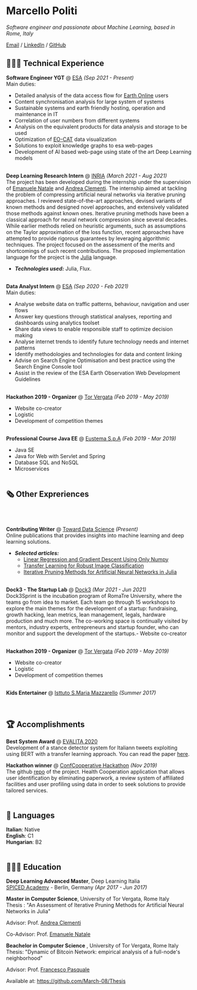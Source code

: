 # Marcello Politi

_Software engineer and passionate about Machine Learning, based in Rome, Italy_ <br>

[Email](mailto:mpoliti08@gmail.com) / [LinkedIn](https://www.linkedin.com/in/marcello-politi-903287171/) / [GitHub](https://github.com/March-08)

## 👩🏼‍💻 Technical Experience

**Software Engineer YGT** @ [ESA](https://bryter.io/) _(Sep 2021 - Present)_ <br>
Main duties:
-	Detailed analysis of the data access flow for [Earth Online](https://earth.esa.int/eogateway) users
-	Content synchronisation analysis for large system of systems
-	Sustainable systems and earth friendly hosting, operation and maintenance in IT
-	Correlation of user numbers from different systems 
-	Analysis on the equivalent products for data analysis and storage to be used  
-	Optimization of [EO-CAT](https://eocat.esa.int/sec/#data-services-area) data visualization 
-	Solutions to exploit knowledge graphs to esa web-pages
-	Development of AI based web-page using state of the art Deep Learning models 
<br><br>

**Deep Learning Research Intern** @ [INRIA](https://www.inria.fr/fr) _(March 2021 - Aug 2021)_ <br>
The project has been developed during the internship under the supervision of [Emanuele Natale](https://www-sop.inria.fr/members/Emanuele.Natale/) and [Andrea Clementi](http://www.mat.uniroma2.it/~clementi/).
The internship aimed at tackling the problem of compressing artificial neural networks via iterative pruning approaches. I reviewed state-of-the-art approaches, devised variants of known methods and designed novel approaches, and extensively validated those methods against known ones.
Iterative pruning methods have been a classical approach for neural network compression since several decades. While earlier methods relied on heuristic arguments, such as assumptions on the Taylor approximation of the loss function, recent approaches have attempted to provide rigorous guarantees by leveraging algorithmic techniques. The project focused on the assessment of the merits and shortcomings of such recent contributions.
The proposed implementation language for the project is the [Julia](https://julialang.org/) language.
  - **_Technologies used:_** Julia, Flux.
<br><br>

**Data Analyst Intern** @ [ESA](https://bryter.io/) _(Sep 2020 - Feb 2021)_ <br>
Main duties:
- Analyse website data on traffic patterns, behaviour, navigation and user flows
- Answer key questions through statistical analyses, reporting and dashboards using analytics toolset
- Share data views to enable responsible staff to optimize decision making
- Analyse internet trends to identify future technology needs and internet patterns
- Identify methodologies and technologies for data and content linking
- Advise on Search Engine Optimisation and best practice using the Search Engine Console tool
- Assist in the review of the ESA Earth Observation Web Development Guidelines
    <br><br>

**Hackathon 2019 - Organizer** @ [Tor Vergata](http://web.uniroma2.it/) _(Feb 2019 - May 2019)_ <br>
- Website co-creator
- Logistic
- Development of competition themes
  <br><br>
  
**Professional Course Java EE** @ [Eustema S.p.A](https://www.eustema.it/en/home/) _(Feb 2019 - Mar 2019)_ <br>
- Java SE
- Java for Web with Servlet and Spring
- Database SQL and NoSQL
- Microservices
  <br><br>

    
## 🗞 Other Expreriences
<br><br>

**Contributing Writer** @ [Toward Data Science](https://towardsdatascience.com/) _(Present)_ <br>
Online publications that provides insights into machine learning and deep learning solutions.
  - **_Selected articles:_**
    - [Linear Regression and Gradient Descent Using Only Numpy](https://towardsdatascience.com/linear-regression-and-gradient-descent-using-only-numpy-53104a834f75)
    - [Transfer Learning for Robust Image Classification](https://towardsdatascience.com/transfer-learning-data-augmentation-for-robust-image-classification-643ca88b3175)
    - [Iterative Pruning Methods for Artificial Neural Networks in Julia](https://towardsdatascience.com/iterative-pruning-methods-for-artificial-neural-networks-in-julia-c605f547a485)
<br><br>

**Dock3 - The Startup Lab** @ [Dock3](https://www.dock3.it/en/home_en/) _(Mar 2021 - Jun 2021)_ <br>
Dock3Sprint is the incubation program of RomaTre University, where the teams go from idea to market.
Each team go through 15 workshops to explore the main themes for the development of a startup: fundraising, growth hacking, lean metrics, lean management, legals, hardware production and much more.
The co-working space is continually visited by mentors, industry experts, entrepreneurs and startup founder, who can monitor and support the development of the startups.- Website co-creator
  <br><br>
  
**Hackathon 2019 - Organizer** @ [Tor Vergata](http://web.uniroma2.it/) _(Feb 2019 - May 2019)_ <br>
- Website co-creator
- Logistic
- Development of competition themes
  <br><br>
  
**Kids Entertainer** @ [Isttuto S.Maria Mazzarello](http://www.istitutomazzarello.org/) _(Summer 2017)_ <br>
<br><br>

  
## 🏆 Accomplishments

**Best System Award** @ [EVALITA 2020](https://www.evalita.it/evalita-2020/best-system-award/)  <br>
Development of a stance detector system for Italiann tweets exploiting using BERT with a transfer learning approach. You can read the paper [here](http://ceur-ws.org/Vol-2765/paper99.pdf).

**Hackathon winner** @ [ConfCooperative Hackathon](https://www.confcooperative.it/) _(Nov 2019)_ <br>
The github [repo](https://github.com/March-08/ConfCooperative---Cooperazione-Salute-Hackathon-2019) of the project.
Health Cooperation application that allows user identification by eliminating paperwork, a review system of affiliated facilities and user profiling using data in order to seek solutions to provide tailored services.
<br><br>

## 💬 Languages

**Italian**: Native <br>
**English**: C1 <br>
**Hungarian**: B2
<br><br>

## 👩🏼‍🎓 Education

**Deep Learning Advanced Master**, Deep Learning Italia<br>
[SPICED Academy](https://www.spiced-academy.com/) - Berlin, Germany _(Apr 2017 - Jun 2017)_ <br>

**Master in Computer Science**, University of Tor Vergata, Rome Italy <br>
Thesis : "An Assessment of Iterative Pruning Methods for Artificial Neural Networks in Julia"

Advisor: Prof. [Andrea Clementi](http://www.mat.uniroma2.it/~clementi/) 
 
Co-Advisor: Prof. [Emanuele Natale](https://www-sop.inria.fr/members/Emanuele.Natale/)

**Beachelor in Computer Science** , University of Tor Vergata, Rome Italy<br>
Thesis: "Dynamic of Bitcoin Network: empirical analysis of a full-node's neighborhood"

Advisor: Prof. [Francesco Pasquale](http://www.mat.uniroma2.it/~pasquale/)

Available at:
https://github.com/March-08/Thesis
